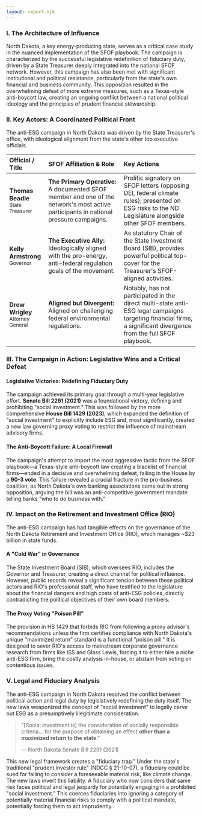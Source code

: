```yaml
---
layout: report.njk
---
```

### I. The Architecture of Influence

North Dakota, a key energy-producing state, serves as a critical case study in the nuanced implementation of the SFOF playbook. The campaign is characterized by the successful legislative redefinition of fiduciary duty, driven by a State Treasurer deeply integrated into the national SFOF network. However, this campaign has also been met with significant institutional and political resistance, particularly from the state's own financial and business community. This opposition resulted in the overwhelming defeat of more extreme measures, such as a Texas-style anti-boycott law, creating an ongoing conflict between a national political ideology and the principles of prudent financial stewardship.

### II. Key Actors: A Coordinated Political Front

The anti-ESG campaign in North Dakota was driven by the State Treasurer's office, with ideological alignment from the state's other top executive officials.

| Official / Title | SFOF Affiliation & Role | Key Actions |
| :--- | :--- | :--- |
| **Thomas Beadle**<br><span style="font-size: smaller;">State Treasurer</span> | **The Primary Operative:** A documented SFOF member and one of the network's most active participants in national pressure campaigns. | Prolific signatory on SFOF letters (opposing DEI, federal climate rules); presented on ESG risks to the ND Legislature alongside other SFOF members. |
| **Kelly Armstrong**<br><span style="font-size: smaller;">Governor</span> | **The Executive Ally:** Ideologically aligned with the pro-energy, anti-federal regulation goals of the movement. | As statutory Chair of the State Investment Board (SIB), provides powerful political top-cover for the Treasurer's SFOF-aligned activities. |
| **Drew Wrigley**<br><span style="font-size: smaller;">Attorney General</span> | **Aligned but Divergent:** Aligned on challenging federal environmental regulations. | Notably, has not participated in the direct multi-state anti-ESG legal campaigns targeting financial firms, a significant divergence from the full SFOF playbook. |

### III. The Campaign in Action: Legislative Wins and a Critical Defeat

#### Legislative Victories: Redefining Fiduciary Duty
The campaign achieved its primary goal through a multi-year legislative effort. **Senate Bill 2291 (2021)** was a foundational victory, defining and prohibiting "social investment." This was followed by the more comprehensive **House Bill 1429 (2023)**, which expanded the definition of "social investment" to explicitly include ESG and, most significantly, created a new law governing proxy voting to restrict the influence of mainstream advisory firms.

#### The Anti-Boycott Failure: A Local Firewall
The campaign's attempt to import the most aggressive tactic from the SFOF playbook—a Texas-style anti-boycott law creating a blacklist of financial firms—ended in a decisive and overwhelming defeat, failing in the House by a **90-3 vote**. This failure revealed a crucial fracture in the pro-business coalition, as North Dakota's own banking associations came out in strong opposition, arguing the bill was an anti-competitive government mandate telling banks "who to do business with."

### IV. Impact on the Retirement and Investment Office (RIO)

The anti-ESG campaign has had tangible effects on the governance of the North Dakota Retirement and Investment Office (RIO), which manages ~$23 billion in state funds.

#### A "Cold War" in Governance
The State Investment Board (SIB), which oversees RIO, includes the Governor and Treasurer, creating a direct channel for political influence. However, public records reveal a significant tension between these political actors and RIO's professional staff, who have testified to the legislature about the financial dangers and high costs of anti-ESG policies, directly contradicting the political objectives of their own board members.

#### The Proxy Voting "Poison Pill"
The provision in HB 1429 that forbids RIO from following a proxy advisor's recommendations unless the firm certifies compliance with North Dakota's unique "maximized return" standard is a functional "poison pill." It is designed to sever RIO's access to mainstream corporate governance research from firms like ISS and Glass Lewis, forcing it to either hire a niche anti-ESG firm, bring the costly analysis in-house, or abstain from voting on contentious issues.

### V. Legal and Fiduciary Analysis

The anti-ESG campaign in North Dakota resolved the conflict between political action and legal duty by legislatively redefining the duty itself. The new laws weaponized the concept of "social investment" to legally carve out ESG as a presumptively illegitimate consideration.

> "[Social investment is] the consideration of socially responsible criteria... for the purpose of obtaining an effect **other than a maximized return to the state**."
>
> — North Dakota Senate Bill 2291 (2021)

This new legal framework creates a "fiduciary trap." Under the state's traditional "prudent investor rule" (NDCC § 21-10-07), a fiduciary could be sued for failing to consider a foreseeable material risk, like climate change. The new laws invert this liability. A fiduciary who now considers that same risk faces political and legal jeopardy for potentially engaging in a prohibited "social investment." This coerces fiduciaries into ignoring a category of potentially material financial risks to comply with a political mandate, potentially forcing them to act imprudently.
